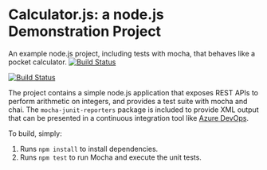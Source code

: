 Calculator.js: a node.js Demonstration Project
==============================================
An example node.js project, including tests with mocha, that behaves like
a pocket calculator.
[![Build Status](https://dev.azure.com/ceciliafcarter/SampleCalc/_apis/build/status/ceeceecarter.calculator)](https://dev.azure.com/ceciliafcarter/SampleCalc/_build/latest?definitionId=1)

[![Build Status](https://anborton.visualstudio.com/GitHubCalc/_apis/build/status/AnthonyBorton.calculator)](https://anborton.visualstudio.com/GitHubCalc/_build/latest?definitionId=15)

The project contains a simple node.js application that exposes REST APIs
to perform arithmetic on integers, and provides a test suite with mocha
and chai.  The `mocha-junit-reporters` package is included to provide XML
output that can be presented in a continuous integration tool like
[Azure DevOps](https://azure.com/devops).

To build, simply:

1. Runs `npm install` to install dependencies.
2. Runs `npm test` to run Mocha and execute the unit tests.

